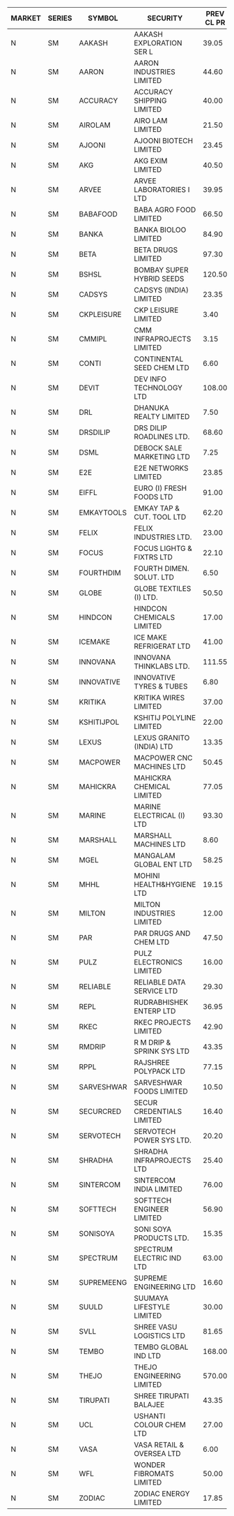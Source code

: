 


| MARKET | SERIES | SYMBOL | SECURITY | PREV CL PR | OPEN PRICE | HIGH PRICE | LOW PRICE | CLOSE PRICE | NET TRDVAL | NET TRDQTY | CORP IND | HI 52 WK | LO 52 WK |
| ----- | ----- | ----- | ----- | ----- | ----- | ----- | ----- | ----- | ----- | ----- | ----- | ----- | ----- |
| N | SM | AAKASH | AAKASH EXPLORATION SER L | 39.05 | 39.50 | 39.50 | 39.50 | 39.50 | 118500.00 | 3000 |  | 87.80 | 13.95 |
| N | SM | AARON | AARON INDUSTRIES LIMITED | 44.60 | 45.60 | 45.60 | 45.60 | 45.60 | 150480.00 | 3300 | XDO | 53.50 | 40.00 |
| N | SM | ACCURACY | ACCURACY SHIPPING LIMITED | 40.00 | 40.10 | 40.10 | 39.70 | 39.70 | 255280.00 | 6400 |  | 41.50 | 12.35 |
| N | SM | AIROLAM | AIRO LAM LIMITED | 21.50 | 23.00 | 23.00 | 23.00 | 23.00 | 69000.00 | 3000 |  | 32.95 | 14.45 |
| N | SM | AJOONI | AJOONI BIOTECH LIMITED | 23.45 | 23.90 | 24.50 | 23.90 | 24.45 | 870400.00 | 36000 |  | 24.50 | 6.35 |
| N | SM | AKG | AKG EXIM LIMITED | 40.50 | 40.70 | 40.70 | 40.70 | 40.70 | 162800.00 | 4000 |  | 41.00 | 30.00 |
| N | SM | ARVEE | ARVEE LABORATORIES I LTD | 39.95 | 41.30 | 41.30 | 41.30 | 41.30 | 82600.00 | 2000 |  | 55.90 | 37.60 |
| N | SM | BABAFOOD | BABA AGRO FOOD LIMITED | 66.50 | 69.75 | 69.75 | 68.00 | 68.85 | 275500.00 | 4000 |  | 70.00 | 35.20 |
| N | SM | BANKA | BANKA BIOLOO LIMITED | 84.90 | 89.10 | 89.10 | 89.10 | 89.10 | 427680.00 | 4800 |  | 94.90 | 56.75 |
| N | SM | BETA | BETA DRUGS LIMITED | 97.30 | 97.95 | 97.95 | 91.00 | 91.00 | 451280.00 | 4800 |  | 104.60 | 37.00 |
| N | SM | BSHSL | BOMBAY SUPER HYBRID SEEDS | 120.50 | 120.60 | 120.60 | 120.60 | 120.60 | 144720.00 | 1200 |  | 134.05 | 85.70 |
| N | SM | CADSYS | CADSYS (INDIA) LIMITED | 23.35 | 22.55 | 22.55 | 22.20 | 22.20 | 446000.00 | 20000 |  | 49.50 | 15.50 |
| N | SM | CKPLEISURE | CKP LEISURE LIMITED | 3.40 | 3.50 | 3.50 | 3.50 | 3.50 | 14000.00 | 4000 |  | 7.55 | 3.30 |
| N | SM | CMMIPL | CMM INFRAPROJECTS LIMITED | 3.15 | 3.00 | 3.00 | 3.00 | 3.00 | 9000.00 | 3000 |  | 9.25 | 2.40 |
| N | SM | CONTI | CONTINENTAL SEED CHEM LTD | 6.60 | 6.90 | 6.90 | 6.90 | 6.90 | 22997.70 | 3333 |  | 102.20 | 5.55 |
| N | SM | DEVIT | DEV INFO TECHNOLOGY LTD | 108.00 | 108.00 | 108.00 | 108.00 | 108.00 | 162000.00 | 1500 |  | 120.00 | 57.00 |
| N | SM | DRL | DHANUKA REALTY LIMITED | 7.50 | 7.85 | 7.85 | 7.85 | 7.85 | 94200.00 | 12000 |  | 7.85 | 7.25 |
| N | SM | DRSDILIP | DRS DILIP ROADLINES LTD. | 68.60 | 70.00 | 74.50 | 70.00 | 74.50 | 6167200.00 | 88000 |  | 78.00 | 65.50 |
| N | SM | DSML | DEBOCK SALE MARKETING LTD | 7.25 | 7.60 | 7.60 | 7.55 | 7.60 | 273000.00 | 36000 |  | 8.35 | 3.50 |
| N | SM | E2E | E2E NETWORKS LIMITED | 23.85 | 24.95 | 25.00 | 24.95 | 25.00 | 299700.00 | 12000 |  | 40.00 | 13.30 |
| N | SM | EIFFL | EURO (I) FRESH FOODS LTD | 91.00 | 90.65 | 90.65 | 90.65 | 90.65 | 217560.00 | 2400 |  | 131.00 | 71.00 |
| N | SM | EMKAYTOOLS | EMKAY TAP & CUT. TOOL LTD | 62.20 | 62.90 | 62.90 | 62.90 | 62.90 | 490620.00 | 7800 |  | 164.75 | 58.65 |
| N | SM | FELIX | FELIX INDUSTRIES LTD. | 23.00 | 22.00 | 24.00 | 22.00 | 24.00 | 184000.00 | 8000 |  | 25.40 | 10.80 |
| N | SM | FOCUS | FOCUS LIGHTG & FIXTRS LTD | 22.10 | 23.15 | 23.15 | 23.15 | 23.15 | 69450.00 | 3000 |  | 52.50 | 15.50 |
| N | SM | FOURTHDIM | FOURTH DIMEN. SOLUT. LTD | 6.50 | 6.20 | 6.80 | 6.20 | 6.80 | 33300.00 | 5000 |  | 16.25 | 5.30 |
| N | SM | GLOBE | GLOBE TEXTILES (I) LTD. | 50.50 | 50.45 | 50.45 | 50.45 | 50.45 | 100900.00 | 2000 |  | 60.25 | 18.00 |
| N | SM | HINDCON | HINDCON CHEMICALS LIMITED | 17.00 | 17.05 | 19.10 | 16.95 | 18.15 | 1284000.00 | 72000 |  | 19.10 | 8.05 |
| N | SM | ICEMAKE | ICE MAKE REFRIGERAT LTD | 41.00 | 40.50 | 41.90 | 38.95 | 41.90 | 1036400.00 | 26000 |  | 66.95 | 25.65 |
| N | SM | INNOVANA | INNOVANA THINKLABS LTD. | 111.55 | 117.10 | 117.10 | 110.00 | 115.95 | 1738750.00 | 15000 |  | 326.40 | 73.05 |
| N | SM | INNOVATIVE | INNOVATIVE TYRES & TUBES | 6.80 | 7.00 | 7.10 | 7.00 | 7.10 | 126900.00 | 18000 |  | 16.25 | 5.40 |
| N | SM | KRITIKA | KRITIKA WIRES LIMITED | 37.00 | 37.50 | 37.50 | 37.50 | 37.50 | 150000.00 | 4000 |  | 37.50 | 32.00 |
| N | SM | KSHITIJPOL | KSHITIJ POLYLINE LIMITED | 22.00 | 23.75 | 23.75 | 23.75 | 23.75 | 380000.00 | 16000 |  | 37.50 | 19.20 |
| N | SM | LEXUS | LEXUS GRANITO (INDIA) LTD | 13.35 | 12.70 | 12.70 | 12.70 | 12.70 | 63500.00 | 5000 |  | 17.35 | 4.55 |
| N | SM | MACPOWER | MACPOWER CNC MACHINES LTD | 50.45 | 52.95 | 52.95 | 52.95 | 52.95 | 81013.50 | 1530 |  | 126.45 | 33.30 |
| N | SM | MAHICKRA | MAHICKRA CHEMICAL LIMITED | 77.05 | 75.65 | 77.00 | 75.00 | 75.10 | 679650.00 | 9000 |  | 93.50 | 50.15 |
| N | SM | MARINE | MARINE ELECTRICAL (I) LTD | 93.30 | 92.25 | 95.60 | 87.00 | 87.00 | 6199300.00 | 68000 |  | 123.00 | 78.00 |
| N | SM | MARSHALL | MARSHALL MACHINES LTD | 8.60 | 9.00 | 9.00 | 9.00 | 9.00 | 675000.00 | 75000 |  | 24.45 | 4.85 |
| N | SM | MGEL | MANGALAM GLOBAL ENT LTD | 58.25 | 58.25 | 58.25 | 58.25 | 58.25 | 5825000.00 | 100000 |  | 58.90 | 51.05 |
| N | SM | MHHL | MOHINI HEALTH&HYGIENE LTD | 19.15 | 20.10 | 20.10 | 20.10 | 20.10 | 361800.00 | 18000 |  | 22.40 | 11.35 |
| N | SM | MILTON | MILTON INDUSTRIES LIMITED | 12.00 | 11.40 | 11.40 | 11.40 | 11.40 | 50160.00 | 4400 |  | 16.35 | 7.00 |
| N | SM | PAR | PAR DRUGS AND CHEM LTD | 47.50 | 47.50 | 47.50 | 47.50 | 47.50 | 95000.00 | 2000 |  | 52.75 | 26.20 |
| N | SM | PULZ | PULZ ELECTRONICS LIMITED | 16.00 | 15.20 | 15.20 | 15.20 | 15.20 | 60800.00 | 4000 |  | 46.50 | 9.20 |
| N | SM | RELIABLE | RELIABLE DATA SERVICE LTD | 29.30 | 28.00 | 28.00 | 28.00 | 28.00 | 336000.00 | 12000 |  | 36.40 | 19.95 |
| N | SM | REPL | RUDRABHISHEK ENTERP LTD | 36.95 | 38.70 | 38.75 | 37.25 | 37.25 | 791100.00 | 21000 |  | 42.20 | 20.60 |
| N | SM | RKEC | RKEC PROJECTS LIMITED | 42.90 | 41.90 | 41.90 | 41.90 | 41.90 | 83800.00 | 2000 |  | 66.65 | 26.20 |
| N | SM | RMDRIP | R M DRIP & SPRINK SYS LTD | 43.35 | 43.50 | 43.60 | 41.20 | 41.20 | 1707100.00 | 40000 |  | 63.00 | 14.00 |
| N | SM | RPPL | RAJSHREE POLYPACK LTD | 77.15 | 77.15 | 77.15 | 73.30 | 73.30 | 301400.00 | 4000 |  | 108.00 | 47.75 |
| N | SM | SARVESHWAR | SARVESHWAR FOODS LIMITED | 10.50 | 10.50 | 10.50 | 10.00 | 10.35 | 242720.00 | 24000 |  | 38.00 | 8.45 |
| N | SM | SECURCRED | SECUR CREDENTIALS LIMITED | 16.40 | 16.25 | 16.25 | 16.25 | 16.25 | 9750.00 | 600 |  | 72.00 | 12.15 |
| N | SM | SERVOTECH | SERVOTECH POWER SYS LTD. | 20.20 | 19.20 | 19.20 | 19.20 | 19.20 | 76800.00 | 4000 |  | 21.50 | 6.50 |
| N | SM | SHRADHA | SHRADHA INFRAPROJECTS LTD | 25.40 | 24.40 | 25.00 | 24.40 | 25.00 | 538000.00 | 22000 |  | 51.35 | 21.25 |
| N | SM | SINTERCOM | SINTERCOM INDIA LIMITED | 76.00 | 76.00 | 76.00 | 75.00 | 75.00 | 453000.00 | 6000 |  | 82.65 | 35.55 |
| N | SM | SOFTTECH | SOFTTECH ENGINEER LIMITED | 56.90 | 58.50 | 59.50 | 58.50 | 59.50 | 1140400.00 | 19200 |  | 76.25 | 32.45 |
| N | SM | SONISOYA | SONI SOYA PRODUCTS LTD. | 15.35 | 14.60 | 14.60 | 14.60 | 14.60 | 438000.00 | 30000 |  | 21.00 | 4.90 |
| N | SM | SPECTRUM | SPECTRUM ELECTRIC IND LTD | 63.00 | 65.00 | 66.00 | 65.00 | 66.00 | 14516800.00 | 220000 |  | 66.00 | 50.00 |
| N | SM | SUPREMEENG | SUPREME ENGINEERING LTD | 16.60 | 16.60 | 16.90 | 16.05 | 16.15 | 395000.00 | 24000 |  | 36.90 | 13.20 |
| N | SM | SUULD | SUUMAYA LIFESTYLE LIMITED | 30.00 | 30.00 | 30.05 | 30.00 | 30.05 | 4561600.00 | 152000 |  | 41.00 | 17.55 |
| N | SM | SVLL | SHREE VASU LOGISTICS LTD | 81.65 | 79.00 | 79.00 | 79.00 | 79.00 | 632000.00 | 8000 |  | 126.95 | 70.00 |
| N | SM | TEMBO | TEMBO GLOBAL IND LTD | 168.00 | 172.00 | 172.00 | 172.00 | 172.00 | 344000.00 | 2000 |  | 172.00 | 107.00 |
| N | SM | THEJO | THEJO ENGINEERING LIMITED | 570.00 | 550.10 | 565.00 | 550.10 | 555.00 | 780240.00 | 1400 |  | 607.70 | 350.55 |
| N | SM | TIRUPATI | SHREE TIRUPATI BALAJEE | 43.35 | 44.00 | 44.00 | 44.00 | 44.00 | 132000.00 | 3000 |  | 44.00 | 22.40 |
| N | SM | UCL | USHANTI COLOUR CHEM LTD | 27.00 | 27.50 | 27.50 | 27.50 | 27.50 | 55000.00 | 2000 | XO | 49.80 | 20.50 |
| N | SM | VASA | VASA RETAIL & OVERSEA LTD | 6.00 | 6.25 | 6.30 | 6.25 | 6.30 | 50200.00 | 8000 |  | 22.00 | 6.00 |
| N | SM | WFL | WONDER FIBROMATS LIMITED | 50.00 | 50.60 | 50.60 | 50.60 | 50.60 | 3643200.00 | 72000 |  | 100.00 | 48.10 |
| N | SM | ZODIAC | ZODIAC ENERGY LIMITED | 17.85 | 17.00 | 17.00 | 17.00 | 17.00 | 34000.00 | 2000 |  | 27.50 | 11.25 |



